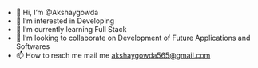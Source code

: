 - 👋 Hi, I’m @Akshaygowda
- 👀 I’m interested in Developing
- 🌱 I’m currently learning Full Stack
- 💞️ I’m looking to collaborate on Development of Future Applications and Softwares
- 📫 How to reach me mail me akshaygowda565@gmail.com

<!---
Akshaygwda/Akshaygwda is a ✨ special ✨ repository because its `README.md` (this file) appears on your GitHub profile.
You can click the Preview link to take a look at your changes.
--->
